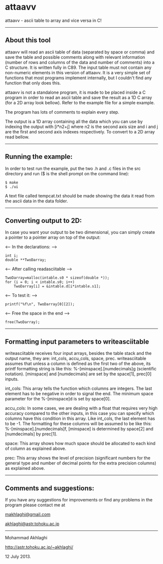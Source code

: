 attaavv
=======

attaavv - ascii table to array and vice versa in C!

----------------------------------------
About this tool
----------------------------------------
attaavv will read an ascii table of data (separated by space or 
comma) and save the table and possible comments along with 
relevant information (number of rows and columns of the data 
and number of comments) into a C structure. It is written fully 
in C89. The input table must not contain any non-numeric 
elements in this version of attaavv. It is a very simple set of
functions that most programs implement internally, but I couldn't
find any function that only does this.

attaavv is not a standalone program, it is made to be placed 
inside a C program in order to read an ascii table and save the
result as a 1D C array (for a 2D array look bellow). Refer to
the example file for a simple example.

The program has lots of comments to explain every step.

The output is a 1D array containing all the data which you can use
by indexing the output with [i*n2+j] where n2 is the second
axis size and i and j are the first and second axis indexes 
respectively. To convert to a 2D array read bellow.

----------------------------------------
Running the example:
----------------------------------------
In order to test run the example, put the two .h and .c files in the
src directory and run ($ is the shell prompt on the command line):

    $ make
    $ ./ui

A text file called tempcat.txt should be made showing the data it 
read from the ascii data in the data folder.

----------------------------------------
Converting output to 2D:
----------------------------------------
In case you want your output to be two dimensional, you can simply
create a pointer to a pointer array on top of the output:

<-- In the declarations: -->

    int i;
    double **TwoDarray;

<-- After calling readasciitable -->

    TwoDarray=malloc(intable.s0 * sizeof(double *));
    for (i = 0; i < intable.s0; i++)
        TwoDarray[i] = &intable.d[i*intable.s1];

<-- To test it: -->

    printf("%f\n", TwoDarray[0][2]);

<-- Free the space in the end -->

    free(TwoDarray);

----------------------------------------
Formatting input parameters to writeasciitable
----------------------------------------
writeasciitable receives four input arrays, besides the table stack
and the output name, they are: int_cols, accu_cols, space, prec.
writeasciitable assumes that unless a column is defined as the
first two of the above, its printf formatting string is like this:
%-[minspace].[numdecimals]g (scientific notation). [minspace] and 
[numdecimals] are set by the space[1], prec[0] inputs.

int_cols:   This array tells the function which columns are integers.
            The last element has to be negative in order to signal
            the end. The minimum space parameter for the %-[minspace]d
            is set by space[0].
            
accu_cols:  In some cases, we are dealing with a float that requires
            very high accuracy compared to the other inputs, in this
            case you can specify which columns have this condition
            in this array. Like int_cols, the last element has to
            be -1. The formatting for these columns will be assumed 
            to be like this: %-[minspace].[numdecimals]f, [minspace]
            is determined by space[2] and [numdecimals] by prec[1].
            
space:      This array shows how much space should be allocated to 
            each kind of column as explained above.
            
prec:       This array shows the level of precision (significant 
            numbers for the general type and number of decimal points
            for the extra precision columns) as explained above.

----------------------------------------
Comments and suggestions:
----------------------------------------
If you have any suggestions for improvements or find any problems 
in the program please contact me at 

makhlaghi@gmail.com 

akhlaghi@astr.tohoku.ac.jp

----------------------------------------
Mohammad Akhlaghi

http://astr.tohoku.ac.jp/~akhlaghi/

12 July 2013.
